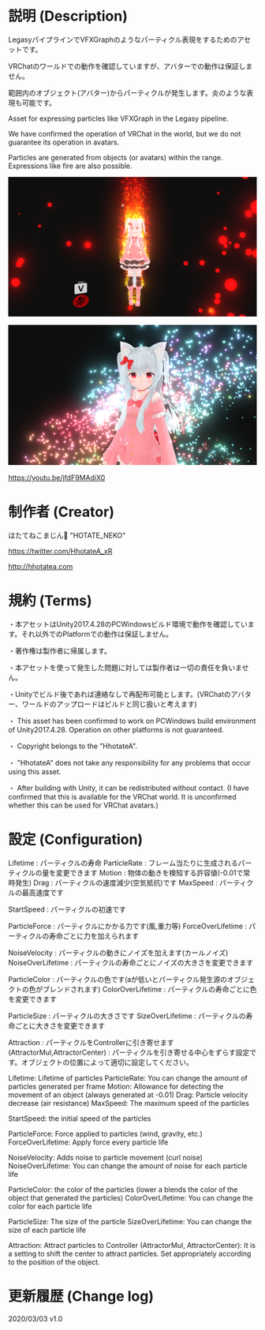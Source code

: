 # 説明 (Description)

LegasyパイプラインでVFXGraphのようなパーティクル表現をするためのアセットです。

VRChatのワールドでの動作を確認していますが、アバターでの動作は保証しません。

範囲内のオブジェクト(アバター)からパーティクルが発生します。炎のような表現も可能です。

Asset for expressing particles like VFXGraph in the Legasy pipeline.

We have confirmed the operation of VRChat in the world, but we do not guarantee its operation in avatars.

Particles are generated from objects (or avatars) within the range. Expressions like fire are also possible.

![Pict0](./Picture/Pict0.png)

![Pict1](./Picture/Pict1.png)

https://youtu.be/jfdF9MAdiX0

# 制作者 (Creator)

ほたてねこまじん🐾
"HOTATE_NEKO"

https://twitter.com/HhotateA_xR

http://hhotatea.com

# 規約 (Terms)

・本アセットはUnity2017.4.28のPCWindowsビルド環境で動作を確認しています。それ以外でのPlatformでの動作は保証しません。

・著作権は製作者に帰属します。

・本アセットを使って発生した問題に対しては製作者は一切の責任を負いません。

・Unityでビルド後であれば連絡なしで再配布可能とします。(VRChatのアバター、ワールドのアップロードはビルドと同じ扱いと考えます)

・ This asset has been confirmed to work on PCWindows build environment of Unity2017.4.28. Operation on other platforms is not guaranteed.

・ Copyright belongs to the "HhotateA".

・ "HhotateA" does not take any responsibility for any problems that occur using this asset.

・ After building with Unity, it can be redistributed without contact. (I have confirmed that this is available for the VRChat world. It is unconfirmed whether this can be used for VRChat avatars.)

# 設定 (Configuration)

Lifetime : パーティクルの寿命
ParticleRate : フレーム当たりに生成されるパーティクルの量を変更できます
Motion : 物体の動きを検知する許容値(-0.01で常時発生)
Drag : パーティクルの速度減少(空気抵抗)です
MaxSpeed : パーティクルの最高速度です

StartSpeed : パーティクルの初速です

ParticleForce : パーティクルにかかる力です(風,重力等)
ForceOverLifetime : パーティクルの寿命ごとに力を加えられます

NoiseVelocity : パーティクルの動きにノイズを加えます(カールノイズ)
NoiseOverLifetime : パーティクルの寿命ごとにノイズの大きさを変更できます

ParticleColor : パーティクルの色です(aが低いとパーティクル発生源のオブジェクトの色がブレンドされます)
ColorOverLifetime : パーティクルの寿命ごとに色を変更できます

ParticleSize : パーティクルの大きさです
SizeOverLifetime : パーティクルの寿命ごとに大きさを変更できます

Attraction : パーティクルをControllerに引き寄せます
(AttractorMul,AttractorCenter) : パーティクルを引き寄せる中心をずらす設定です。オブジェクトの位置によって適切に設定してください。

Lifetime: Lifetime of particles
ParticleRate: You can change the amount of particles generated per frame
Motion: Allowance for detecting the movement of an object (always generated at -0.01)
Drag: Particle velocity decrease (air resistance)
MaxSpeed: The maximum speed of the particles

StartSpeed: the initial speed of the particles

ParticleForce: Force applied to particles (wind, gravity, etc.)
ForceOverLifetime: Apply force every particle life

NoiseVelocity: Adds noise to particle movement (curl noise)
NoiseOverLifetime: You can change the amount of noise for each particle life

ParticleColor: the color of the particles (lower a blends the color of the object that generated the particles)
ColorOverLifetime: You can change the color for each particle life

ParticleSize: The size of the particle
SizeOverLifetime: You can change the size of each particle life

Attraction: Attract particles to Controller
(AttractorMul, AttractorCenter): It is a setting to shift the center to attract particles. Set appropriately according to the position of the object.

# 更新履歴 (Change log)

2020/03/03 v1.0
